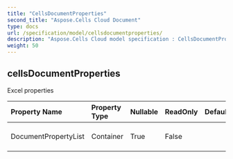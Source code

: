 ```yaml
---
title: "CellsDocumentProperties"
second_title: "Aspose.Cells Cloud Document"
type: docs
url: /specification/model/cellsdocumentproperties/
description: "Aspose.Cells Cloud model specification : CellsDocumentProperties. Effortlessly handle Excel and other spreadsheet documents with features like opening, generating, editing, splitting, merging, comparing, and converting."
weight: 50
---
```


## **cellsDocumentProperties**

Excel properties 

| Property Name | Property Type | Nullable |  ReadOnly | DefaultValue | Description | 
| :- | :- | :- |:- |  :- | :- |
| DocumentPropertyList | Container | True |  False |  | Document property list. |  

